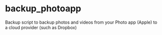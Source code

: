 # backup_photoapp
Backup script to backup photos and videos from your Photo app (Apple) to a cloud provider (such as Dropbox)
